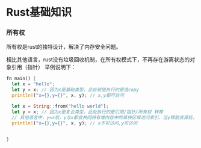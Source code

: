 # Rust基础知识

### 所有权

所有权是rust的独特设计，解决了内存安全问题。

相比其他语言，rust没有垃圾回收机制，在所有权模式下，不再存在游离状态的对象引用（指针）
举例说明下：
```rs
fn main() {
  let x = "hello";
  let y = x; // 因为x是基础类型，此处赋值执行的是值copy
  println!("x={},y={}", x, y); // x,y都可访问

  let x = String::from("hello world");
  let y = x; // 因为x是复合类型，此处执行的是引用/指针/所有权 转移
  // 其他语言中，y=x后，y与x都会共同持有堆内存中的某块区域访问索引，当y释放资源后，对应的堆内存中的资源也随之释放，当x再释放时，也会再找寻对应的堆内存进行释放，这里就容易引发错误，导致内存释放出错
  println!("x={},y={}", x, y); // x不可访问,y可访问

  
}
```